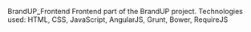 BrandUP_Frontend
Frontend part of the BrandUP project. Technologies used: HTML, CSS, JavaScript, AngularJS, Grunt, Bower, RequireJS
